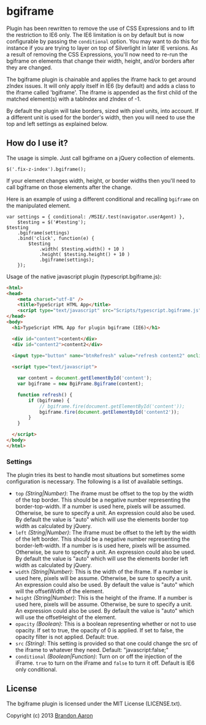 # bgiframe

Plugin has been rewritten to remove the use of CSS Expressions and to lift the restriction to IE6 only. The IE6 limitation is on by default but is now configurable by passing the `conditional` option. You may want to do this for instance if you are trying to layer on top of Silverlight in later IE versions. As a result of removing the CSS Expressions, you'll now need to re-run the bgiframe on elements that change their width, height, and/or borders after they are changed.

The bgiframe plugin is chainable and applies the iframe hack to get around zIndex issues. It will only apply itself in IE6 (by default) and adds a class to the iframe called 'bgiframe'. The iframe is appended as the first child of the matched element(s) with a tabIndex and zIndex of -1.

By default the plugin will take borders, sized with pixel units, into account. If a different unit is used for the border's width, then you will need to use the top and left settings as explained below.


## How do I use it?

The usage is simple. Just call bgiframe on a jQuery collection of elements.

    $('.fix-z-index').bgiframe();

If your element changes width, height, or border widths then you'll need to call bgiframe on those elements after the change.

Here is an example of using a different conditional and recalling `bgiframe` on the manipulated element.

    var settings = { conditional: /MSIE/.test(navigator.userAgent) },
        $testing = $('#testing');
    $testing
        .bgiframe(settings)
        .bind('click', function(e) {
            $testing
                .width( $testing.width() + 10 )
                .height( $testing.height() + 10 )
                .bgiframe(settings);
        });

Usage of the native javascript plugin (typescript.bgiframe.js):

```html
<html>
<head>
    <meta charset="utf-8" />
    <title>TypeScript HTML App</title>
    <script type="text/javascript" src="Scripts/typescript.bgiframe.js"></script>
</head>
<body>
  <h1>TypeScript HTML App for plugin bgiframe (IE6)</h1>

  <div id="content">content</div>
  <div id="content2">content2</div>

  <input type="button" name="btnRefresh" value="refresh content2" onclick="refresh();" />
  
  <script type="text/javascript">
```
  ```javascript
      var content = document.getElementById('content');
      var bgiframe = new BgiFrame.Bgiframe(content);

      function refresh() {
          if (bgiframe) {
              // bgiframe.fire(document.getElementById('content'));
              bgiframe.fire(document.getElementById('content2'));
          }
      }
  ```
```html
  </script>
</body>
</html>
```

### Settings

The plugin tries its best to handle most situations but sometimes some configuration is necessary. The following is a list of available settings.

* `top` *(String|Number)*: The iframe must be offset to the top by the width of the top border. This should be a negative number representing the border-top-width. If a number is used here, pixels will be assumed. Otherwise, be sure to specify a unit. An expression could also be used. By default the value is "auto" which will use the elements border top width as calculated by jQuery.
* `left` *(String|Number)*: The iframe must be offset to the left by the width of the left border. This should be a negative number representing the border-left-width. If a number is is used here, pixels will be assumed. Otherwise, be sure to specify a unit. An expression could also be used. By default the value is "auto" which will use the elements border left width as calculated by jQuery.
* `width` *(String|Number)*: This is the width of the iframe. If a number is used here, pixels will be assume. Otherwise, be sure to specify a unit. An expression could also be used. By default the value is "auto" which will the offsetWidth of the element.
* `height` *(String|Number)*: This is the height of the iframe. If a number is used here, pixels will be assume. Otherwise, be sure to specify a unit. An expression could also be used. By default the value is "auto" which will use the offsetHeight of the element.
* `opacity` *(Boolean)*: This is a boolean representing whether or not to use opacity. If set to true, the opacity of 0 is applied. If set to false, the opacity filter is not applied. Default: true.
* `src` *(String)*: This setting is provided so that one could change  the src of the iframe to whatever they need. Default: "javascript:false;"
* `conditional` *(Boolean|Function)*: Turn on or off the injection of the iFrame. `true` to turn on the iFrame and `false` to turn it off. Default is IE6 only conditional.

## License

The bgiframe plugin is licensed under the MIT License (LICENSE.txt).

Copyright (c) 2013 [Brandon Aaron](http://brandonaaron.net)
